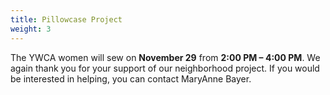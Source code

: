 ```yaml
---
title: Pillowcase Project
weight: 3
---
```


The YWCA women will sew on **November 29** from **2:00 PM – 4:00 PM**. We again thank you for your support of our neighborhood project. If you would be interested in helping, you can contact  MaryAnne Bayer.